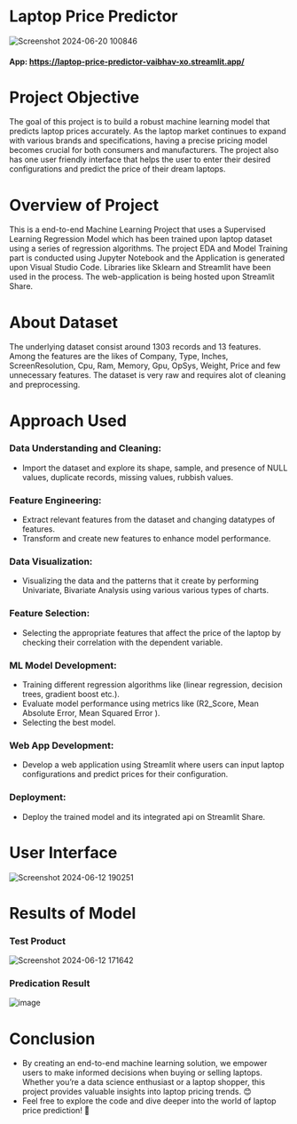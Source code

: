 # Laptop Price Predictor
![Screenshot 2024-06-20 100846](https://github.com/Vaibhav-Xo/Laptop-Price-Predictor/assets/172389348/a2b8dbf0-5660-40a3-b1c3-136e3d4f15a1)

#### App: https://laptop-price-predictor-vaibhav-xo.streamlit.app/

# Project Objective
The goal of this project is to build a robust machine learning model that predicts laptop prices accurately. As the laptop market continues to expand with various brands and specifications, having a precise pricing model becomes crucial for both consumers and manufacturers. The project also has one user friendly interface that helps the user to enter their desired configurations and predict the price of their dream laptops.

# Overview of Project
This is a end-to-end Machine Learning Project that uses a Supervised Learning Regression Model which has been trained upon laptop dataset using a series of regression algorithms. The project EDA and Model Training part is conducted using Jupyter Notebook and the Application is generated upon Visual Studio Code. Libraries like Sklearn and Streamlit have been used in the process. The web-application is being hosted upon Streamlit Share.  


# About Dataset
The underlying dataset consist around 1303 records and 13 features. Among the features are the likes of Company, Type, Inches, ScreenResolution, Cpu, Ram, Memory, Gpu, OpSys, Weight, Price and few unnecessary features. The dataset is very raw and requires alot of cleaning and preprocessing.

# Approach Used
### Data Understanding and Cleaning:
* Import the dataset and explore its shape, sample, and presence of NULL values, duplicate records, missing values, rubbish values.

### Feature Engineering:
* Extract relevant features from the dataset and changing datatypes of features.
* Transform and create new features to enhance model performance.

### Data Visualization:
* Visualizing the data and the patterns that it create by performing Univariate, Bivariate Analysis using various various types of charts.

### Feature Selection:
* Selecting the appropriate features that affect the price of the laptop by checking their correlation with the dependent variable.

### ML Model Development:
* Training different regression  algorithms like (linear regression, decision trees, gradient boost etc.).
* Evaluate model performance using metrics like (R2_Score, Mean Absolute Error, Mean Squared Error ).
* Selecting the best model.

### Web App Development:
* Develop a web application using Streamlit where users can input laptop configurations and predict prices for their configuration.

### Deployment:
* Deploy the trained model and its integrated api on Streamlit Share.

# User Interface
![Screenshot 2024-06-12 190251](https://github.com/Vaibhav-Xo/Laptop-Price-Predictor/assets/172389348/2b724ad3-b8d4-471a-a1ba-2361392d8e37)

# Results of Model
### Test Product 
![Screenshot 2024-06-12 171642](https://github.com/Vaibhav-Xo/Laptop-Price-Predictor/assets/172389348/21e50ff2-cf04-44ff-b0c6-0984e077c109)

### Predication Result
![image](https://github.com/Vaibhav-Xo/Laptop-Price-Predictor/assets/172389348/9896fa48-77e9-4ecf-bf34-c7363a76fdf5)

# Conclusion
* By creating an end-to-end machine learning solution, we empower users to make informed decisions when buying or selling laptops. Whether you’re a data science enthusiast or a laptop shopper, this project provides valuable insights into laptop pricing trends. 😊
* Feel free to explore the code and dive deeper into the world of laptop price prediction! 🚀

